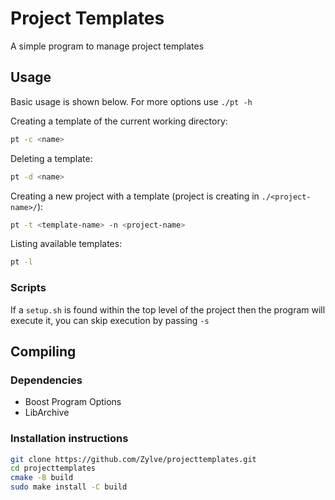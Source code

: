 # Project Templates
A simple program to manage project templates
## Usage
Basic usage is shown below. For more options use `./pt -h`

Creating a template of the current working directory:
```bash
pt -c <name>
```

Deleting a template:
```bash
pt -d <name>
```

Creating a new project with a template (project is creating in `./<project-name>/`):
```bash
pt -t <template-name> -n <project-name>
```

Listing available templates:
```bash
pt -l
```

### Scripts
If a `setup.sh` is found within the top level of the project then the program will execute it, you can skip execution by passing `-s`

## Compiling
### Dependencies
 - Boost Program Options
 - LibArchive

### Installation instructions
```bash
git clone https://github.com/Zylve/projecttemplates.git
cd projecttemplates
cmake -B build
sudo make install -C build 
```